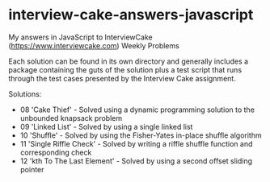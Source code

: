 interview-cake-answers-javascript
=================================

My answers in JavaScript to InterviewCake (https://www.interviewcake.com) Weekly Problems

Each solution can be found in its own directory and generally includes a package containing the guts of the solution
plus a test script that runs through the test cases presented by the Interview Cake assignment.

Solutions:

* 08 'Cake Thief' - Solved using a dynamic programming solution to the unbounded knapsack problem
* 09 'Linked List' - Solved by using a single linked list
* 10 'Shuffle' - Solved by using the Fisher-Yates in-place shuffle algorithm
* 11 'Single Riffle Check' - Solved by writing a riffle shuffle function and corresponding check
* 12 'kth To The Last Element' - Solved by using a second offset sliding pointer
